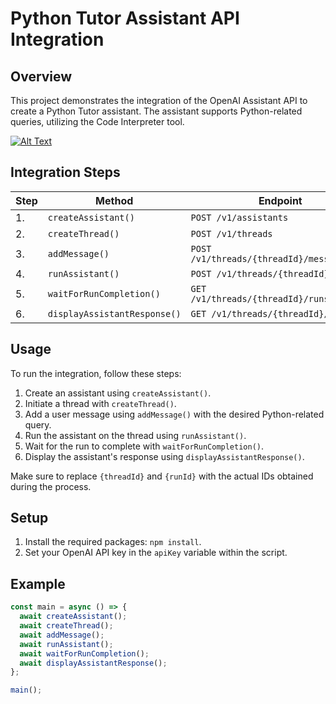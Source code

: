 # Python Tutor Assistant API Integration

## Overview

This project demonstrates the integration of the OpenAI Assistant API to create a Python Tutor assistant. The assistant supports Python-related queries, utilizing the Code Interpreter tool.

[![Alt Text](https://img.youtube.com/vi/pPXRmQ37M6k/0.jpg)](https://www.youtube.com/watch?v=pPXRmQ37M6k)

## Integration Steps

| Step | Method | Endpoint |
|------|--------|----------|
| 1.   | `createAssistant()` | `POST /v1/assistants` |
| 2.   | `createThread()` | `POST /v1/threads` |
| 3.   | `addMessage()` | `POST /v1/threads/{threadId}/messages` |
| 4.   | `runAssistant()` | `POST /v1/threads/{threadId}/runs` |
| 5.   | `waitForRunCompletion()` | `GET /v1/threads/{threadId}/runs/{runId}` |
| 6.   | `displayAssistantResponse()` | `GET /v1/threads/{threadId}/messages` |

## Usage

To run the integration, follow these steps:

1. Create an assistant using `createAssistant()`.
2. Initiate a thread with `createThread()`.
3. Add a user message using `addMessage()` with the desired Python-related query.
4. Run the assistant on the thread using `runAssistant()`.
5. Wait for the run to complete with `waitForRunCompletion()`.
6. Display the assistant's response using `displayAssistantResponse()`.

Make sure to replace `{threadId}` and `{runId}` with the actual IDs obtained during the process.

## Setup

1. Install the required packages: `npm install`.
2. Set your OpenAI API key in the `apiKey` variable within the script.

## Example

```javascript
const main = async () => {
  await createAssistant();
  await createThread();
  await addMessage();
  await runAssistant();
  await waitForRunCompletion();
  await displayAssistantResponse();
};

main();
